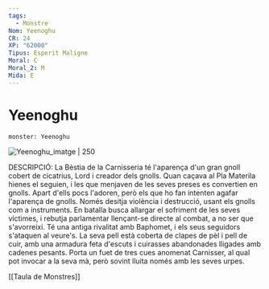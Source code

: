 ```yaml
---
tags:
  - Monstre
Nom: Yeenoghu
CR: 24
XP: "62000"
Tipus: Esperit Maligne
Moral: C
Moral_2: M
Mida: E
---
```

# Yeenoghu

```statblock
monster: Yeenoghu
```

![Yeenoghu_imatge | 250](https://static.wikia.nocookie.net/forgottenrealms/images/c/c3/Yeenoghu-5e.png/revision/latest?cb&#x3D;20170928181952)

DESCRIPCIÓ: 
La Bèstia de la Carnisseria té l'aparença d'un gran gnoll cobert de cicatrius, Lord i creador dels gnolls. Quan caçava al Pla Materila hienes el seguien, i les que menjaven de les seves preses es convertien en gnolls. Apart d'ells pocs l'adoren, però els que ho fan intenten agafar l'aparença de gnolls. Només desitja violència i destrucció, usant els gnolls com a instruments. En batalla busca allargar el sofriment de les seves víctimes, i rebutja parlamentar llençant-se directe al combat, a no ser que s'avorreixi. Té una antiga rivalitat amb Baphomet, i els seus seguidors s'ataquen al veure's. La seva pell està coberta de clapes de pèl i pell de cuir, amb una armadura feta d'escuts i cuirasses abandonades lligades amb cadenes pesants. Porta un fuet de tres cues anomenat Carnisser, al qual pot invocar a la seva mà, però sovint lluita només amb les seves urpes.

[[Taula de Monstres]]